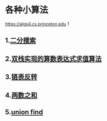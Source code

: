 # 各种小算法

https://algs4.cs.princeton.edu
1

## 1.[二分搜索](https://www.wolai.com/likelove/gUG6zpFs571BtPQnSF73XK)

## 2.[双栈实现的算数表达式求值算法](https://www.wolai.com/likelove/cQKECZuPzfNSXtAdo21fHh)

## 3.[链表反转](https://www.wolai.com/likelove/7hTcmEy4PGUAHQps8sNtHn)

## 4.[两数之和](https://www.wolai.com/qyfmfDstQ4c3RH3ztoq9CH)

## 5.[union find](https://www.wolai.com/g8NKLPwqENNdGt5ZEiXnnr)
